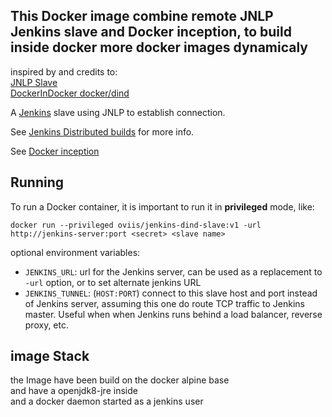 ## This Docker image combine remote JNLP Jenkins slave and Docker inception, to build inside docker more docker images dynamicaly

inspired by and credits to:<br>
[JNLP Slave](https://hub.docker.com/r/jenkinsci/jnlp-slave/)<br>
[DockerInDocker docker/dind](https://hub.docker.com/_/docker/)

A [Jenkins](https://jenkins-ci.org) slave using JNLP to establish connection.

See [Jenkins Distributed builds](https://wiki.jenkins-ci.org/display/JENKINS/Distributed+builds) for more info.

See [Docker inception](https://github.com/jpetazzo/dind)

## Running

To run a Docker container, it is important to run it in **privileged** mode, like:

    docker run --privileged oviis/jenkins-dind-slave:v1 -url http://jenkins-server:port <secret> <slave name>

optional environment variables:

* `JENKINS_URL`: url for the Jenkins server, can be used as a replacement to `-url` option, or to set alternate jenkins URL
* `JENKINS_TUNNEL`: (`HOST:PORT`) connect to this slave host and port instead of Jenkins server, assuming this one do route TCP traffic to Jenkins master. Useful when when Jenkins runs behind a load balancer, reverse proxy, etc.

## image Stack

the Image have been build on the docker alpine base <br>
and have a openjdk8-jre inside <br>
and a docker daemon started as a jenkins user

